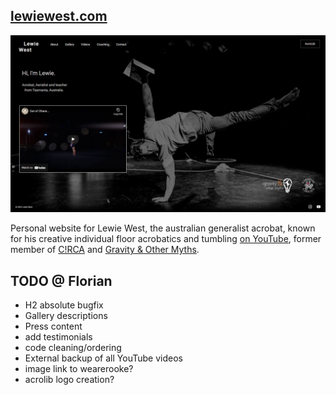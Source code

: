 ## [lewiewest.com](https://lewiewest.com)

![lewiewest.com preview](img/social/lewiewest-desktop.png)

Personal website for Lewie West, the australian generalist acrobat, known for his creative individual floor acrobatics and tumbling [on YouTube](https://m.youtube.com/user/LewieWest), former member of [C!RCA](https://circa.org.au) and [Gravity & Other Myths](https://www.gravityandothermyths.com).  


## TODO @ Florian
* H2 absolute bugfix
* Gallery descriptions
* Press content
* add testimonials
* code cleaning/ordering
* External backup of all YouTube videos
* image link to wearerooke?
* acrolib logo creation?
